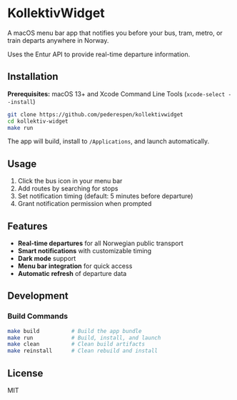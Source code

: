 # KollektivWidget

A macOS menu bar app that notifies you before your bus, tram, metro, or train departs anywhere in Norway.

Uses the Entur API to provide real-time departure information.

## Installation

**Prerequisites:** macOS 13+ and Xcode Command Line Tools (`xcode-select --install`)

```bash
git clone https://github.com/pederespen/kollektivwidget
cd kollektiv-widget
make run
```

The app will build, install to `/Applications`, and launch automatically.

## Usage

1. Click the bus icon in your menu bar
2. Add routes by searching for stops
3. Set notification timing (default: 5 minutes before departure)
4. Grant notification permission when prompted

## Features

- **Real-time departures** for all Norwegian public transport
- **Smart notifications** with customizable timing
- **Dark mode** support
- **Menu bar integration** for quick access
- **Automatic refresh** of departure data

## Development

### Build Commands

```bash
make build          # Build the app bundle
make run            # Build, install, and launch
make clean          # Clean build artifacts
make reinstall      # Clean rebuild and install
```

## License

MIT
